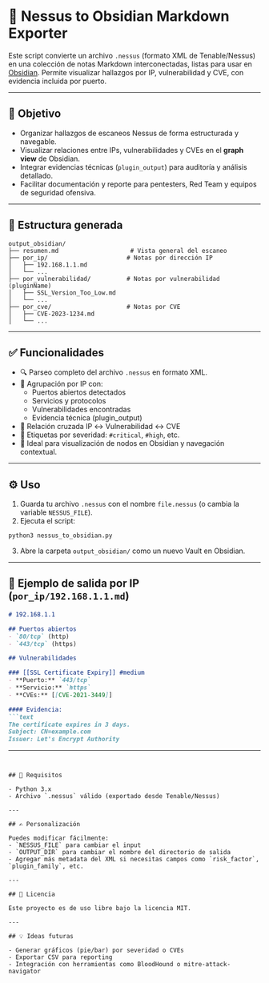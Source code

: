 # 📄 Nessus to Obsidian Markdown Exporter

Este script convierte un archivo `.nessus` (formato XML de Tenable/Nessus) en una colección de notas Markdown interconectadas, listas para usar en [Obsidian](https://obsidian.md). Permite visualizar hallazgos por IP, vulnerabilidad y CVE, con evidencia incluida por puerto.

---

## 🎯 Objetivo

- Organizar hallazgos de escaneos Nessus de forma estructurada y navegable.
- Visualizar relaciones entre IPs, vulnerabilidades y CVEs en el **graph view** de Obsidian.
- Integrar evidencias técnicas (`plugin_output`) para auditoría y análisis detallado.
- Facilitar documentación y reporte para pentesters, Red Team y equipos de seguridad ofensiva.

---

## 📁 Estructura generada

```
output_obsidian/
├── resumen.md                    # Vista general del escaneo
├── por_ip/                      # Notas por dirección IP
│   ├── 192.168.1.1.md
│   └── ...
├── por_vulnerabilidad/          # Notas por vulnerabilidad (pluginName)
│   ├── SSL_Version_Too_Low.md
│   └── ...
├── por_cve/                     # Notas por CVE
│   ├── CVE-2023-1234.md
│   └── ...
```

---

## ✅ Funcionalidades

- 🔍 Parseo completo del archivo `.nessus` en formato XML.
- 📌 Agrupación por IP con:
  - Puertos abiertos detectados
  - Servicios y protocolos
  - Vulnerabilidades encontradas
  - Evidencia técnica (plugin_output)
- 📎 Relación cruzada IP ↔ Vulnerabilidad ↔ CVE
- 🧷 Etiquetas por severidad: `#critical`, `#high`, etc.
- 🧠 Ideal para visualización de nodos en Obsidian y navegación contextual.

---

## ⚙️ Uso

1. Guarda tu archivo `.nessus` con el nombre `file.nessus` (o cambia la variable `NESSUS_FILE`).
2. Ejecuta el script:

```bash
python3 nessus_to_obsidian.py
```

3. Abre la carpeta `output_obsidian/` como un nuevo Vault en Obsidian.

---

## 🧪 Ejemplo de salida por IP (`por_ip/192.168.1.1.md`)

```markdown
# 192.168.1.1

## Puertos abiertos
- `80/tcp` (http)
- `443/tcp` (https)

## Vulnerabilidades

### [[SSL Certificate Expiry]] #medium
- **Puerto:** `443/tcp`
- **Servicio:** `https`
- **CVEs:** [[CVE-2021-3449]]

#### Evidencia:
```text
The certificate expires in 3 days.
Subject: CN=example.com
Issuer: Let's Encrypt Authority
```
---
```


## 🔧 Requisitos

- Python 3.x
- Archivo `.nessus` válido (exportado desde Tenable/Nessus)

---

## ✍️ Personalización

Puedes modificar fácilmente:
- `NESSUS_FILE` para cambiar el input
- `OUTPUT_DIR` para cambiar el nombre del directorio de salida
- Agregar más metadata del XML si necesitas campos como `risk_factor`, `plugin_family`, etc.

---

## 📜 Licencia

Este proyecto es de uso libre bajo la licencia MIT.

---

## 💡 Ideas futuras

- Generar gráficos (pie/bar) por severidad o CVEs
- Exportar CSV para reporting
- Integración con herramientas como BloodHound o mitre-attack-navigator
